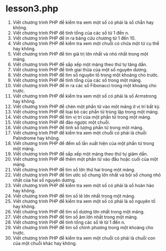 # lesson3.php
 
1.	Viết chương trình PHP để kiểm tra xem một số có phải là số chẵn hay không.
2.	Viết chương trình PHP để tính tổng của các số từ 1 đến n.
3.	Viết chương trình PHP để in ra bảng cửu chương từ 1 đến 10.
4.	Viết chương trình PHP để kiểm tra xem một chuỗi có chứa một từ cụ thể hay không.
5.	Viết chương trình PHP để tìm giá trị lớn nhất và nhỏ nhất trong một mảng.
6.	Viết chương trình PHP để sắp xếp một mảng theo thứ tự tăng dần.
7.	Viết chương trình PHP để tính giai thừa của một số nguyên dương.
8.	Viết chương trình PHP để tìm số nguyên tố trong một khoảng cho trước.
9.	Viết chương trình PHP để tính tổng của các số trong một mảng.
10.	Viết chương trình PHP để in ra các số Fibonacci trong một khoảng cho trước.
11.	Viết chương trình PHP để kiểm tra xem một số có phải là số Armstrong hay không.
12.	Viết chương trình PHP để chèn một phần tử vào một mảng ở vị trí bất kỳ.
13.	Viết chương trình PHP để loại bỏ các phần tử trùng lặp trong một mảng.
14.	Viết chương trình PHP để tìm vị trí của một phần tử trong một mảng.
15.	Viết chương trình PHP để đảo ngược một chuỗi.
16.	Viết chương trình PHP để tính số lượng phần tử trong một mảng.
17.	Viết chương trình PHP để kiểm tra xem một chuỗi có phải là chuỗi Palindrome hay không.
18.	Viết chương trình PHP để đếm số lần xuất hiện của một phần tử trong một mảng.
19.	Viết chương trình PHP để sắp xếp một mảng theo thứ tự giảm dần.
20.	Viết chương trình PHP để thêm một phần tử vào đầu hoặc cuối của một mảng.
21.	Viết chương trình PHP để tìm số lớn thứ hai trong một mảng.
22.	Viết chương trình PHP để tìm ước số chung lớn nhất và bội số chung nhỏ nhất của hai số nguyên dương.
23.	Viết chương trình PHP để kiểm tra xem một số có phải là số hoàn hảo hay không.
24.	Viết chương trình PHP để tìm số lẻ lớn nhất trong một mảng.
25.	Viết chương trình PHP để kiểm tra xem một số có phải là số nguyên tố hay không.
26.	Viết chương trình PHP để tìm số dương lớn nhất trong một mảng.
27.	Viết chương trình PHP để tìm số âm lớn nhất trong một mảng.
28.	Viết chương trình PHP để tính tổng các số lẻ từ 1 đến n.
29.	Viết chương trình PHP để tìm số chính phương trong một khoảng cho trước.
30.	Viết chương trình PHP để kiểm tra xem một chuỗi có phải là chuỗi con của một chuỗi khác hay không.

